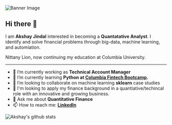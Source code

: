 ![Banner Image](https://bbvaopen4u.com/sites/default/files/styles/big-image/public/img/new/shutterstock_776025448.jpg?itok=LlUHU7NI)

## Hi there 👋

I am **Akshay Jindal** interested in becoming a **Quantatative Analyst**. I identify and solve financial problems through big-data, machine learning, and automiation.

Nittany Lion, now continuing my education at Columbia University.


---

- 🔭 I’m currently working as **Technical Account Manager**
- 🌱 I’m currently learning **Python at [Columbia Fintech Bootcamp](https://bootcamp.cvn.columbia.edu/fintech/).**
- 👯 I’m looking to collaborate on machine learning **sklearn** case studies
- 🤔 I'm looking to apply my finance background in a quantiative/techincal  role with an innovative and growing business. 
- 💬 Ask me about **Quantitative Finance**
- 📫 How to reach me:
  **[LinkedIn](https://www.linkedin.com/in/akshay-jindal-3602/)**

![Akshay's github stats](https://github-readme-stats.vercel.app/api?username=jindal-akshay&show_icons=true&hide_border=true)
